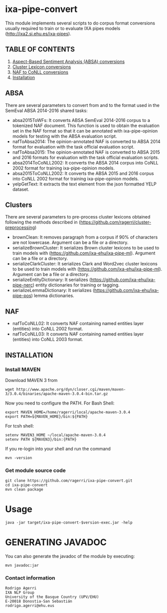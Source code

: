 
ixa-pipe-convert
=================

This module implements several scripts to do corpus format conversions usually required to train
or to evaluate IXA pipes models (http://ixa2.si.ehu.es/ixa-pipes).

## TABLE OF CONTENTS

1. [Aspect-Based Sentiment Analysis (ABSA) conversions](#absa)
2. [Cluster Lexicon conversions](#clusters)
3. [NAF to CoNLL conversions](#naf)
4. [Installation](#installation)

## ABSA

There are several parameters to convert from and to the format used in the SemEval ABSA 2014-2016 shared tasks:

+ absa2015ToWFs: It converts ABSA SemEval 2014-2016 corpus to a tokenized NAF document. This function is used to obtain the evaluation set in the NAF format so that it can be annotated with ixa-pipe-opinion models for testing with the ABSA evaluation script.
+ nafToAbsa2014: The opinion-annotated NAF is converted to ABSA 2014 format for evaluation with the task official evaluation script.
+ nafToAbsa2015: The opinion-annotated NAF is converted to ABSA 2015 and 2016 formats for evaluation with the task official evaluation scripts.
+ absa2014ToCoNLL2002: It converts the ABSA 2014 corpus into CoNLL 2002 format for training ixa-pipe-opinion models.
+ absa2015ToCoNLL2002: It converts the ABSA 2015 and 2016 corpus into CoNLL 2002 format for training ixa-pipe-opinion models.
+ yelpGetText: It extracts the text element from the json formatted YELP dataset.

## Clusters

There are several parameters to pre-process cluster lexicons obtained following the methods described in (https://github.com/ragerri/cluster-preprocessing)

+ brownClean: It removes paragraph from a corpus if 90% of characters are not lowercase. Argument can be a file or a directory.
+ serializeBrownCluster: It serializes Brown cluster lexicons to be used to train models with (https://github.com/ixa-ehu/ixa-pipe-ml). Argument can be a file or a directory.
+ serializeClarkCluster: It serializes Clark and Word2vec cluster lexicons to be used to train models with  (https://github.com/ixa-ehu/ixa-pipe-ml). Argument can be a file or a directory.
+ serializeEntityDictionary: It serializes (https://github.com/ixa-ehu/ixa-pipe-nerc) entity dictionaries for training or tagging.
+ serializeLemmaDictionary: It serializes (https://github.com/ixa-ehu/ixa-pipe-pos) lemma dictionaries.

## NAF

+ nafToCoNLL02: It converts NAF containing named entities layer (entities) into CoNLL 2002 format.
+ nafToCoNLL03: It converts NAF containing named entities layer (entities) into CoNLL 2003 format.

## INSTALLATION

### Install MAVEN

Download MAVEN 3 from

````shell
wget http://www.apache.org/dyn/closer.cgi/maven/maven-3/3.0.4/binaries/apache-maven-3.0.4-bin.tar.gz
````

Now you need to configure the PATH. For Bash Shell:

````shell
export MAVEN_HOME=/home/ragerri/local/apache-maven-3.0.4
export PATH=${MAVEN_HOME}/bin:${PATH}
````

For tcsh shell:

````shell
setenv MAVEN3_HOME ~/local/apache-maven-3.0.4
setenv PATH ${MAVEN3}/bin:{PATH}
````

If you re-login into your shell and run the command

````shell
mvn -version
````

### Get module source code

````shell
git clone https://github.com/ragerri/ixa-pipe-convert.git
cd ixa-pipe-convert
mvn clean package
````

# Usage

````shell
java -jar target/ixa-pipe-convert-$version-exec.jar -help
````

# GENERATING JAVADOC

You can also generate the javadoc of the module by executing:

````shell
mvn javadoc:jar
````

### Contact information

````shell
Rodrigo Agerri
IXA NLP Group
University of the Basque Country (UPV/EHU)
E-20018 Donostia-San Sebastián
rodrigo.agerri@ehu.eus
````
